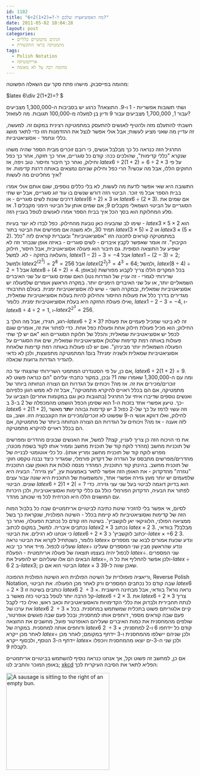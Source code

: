 ```yaml
---
id: 1102
title: "מה האסוציאציה שלכם ל-?=(1+2)2÷6?"
date: 2011-05-02 10:04:28
layout: post
categories: 
  - הגיגים מתמטיים כלליים
  - מתמטיקה בראי התקשורת
tags: 
  - Polish Notation
  - אריתמטיקה
  - מהומה רבה על לא מאומה
---
```

מהומה בפייסבוק. מישהו פתח סקר עם השאלה הפשוטה:

$latex 6\div 2(1+2)=? $

ושתי תשובות אפשריות - 1 ו-9. התוצאה? כרגע יש בסביבות ה-1,300,000 מצביעים עבור 1, 1,700,000 מצביעים עבור 9 ודיון בן למעלה מ-100,000 תגובות. מה לעזאזל?

חשבתי להתעלם מזה ולהטיף לאנשים להתעסק במתמטיקה רצינית במקום זה. למעשה, זה עדיין מה שאני מציע לעשות; אבל אולי אפשר לנצל את ההזדמנות הזו כדי לתאר מושג כללי ונחמד - אסוציאטיביות.

התרגיל הזה כנראה כל כך מבלבל אנשים, כי רובם זוכרים מבית הספר שהיה משהו שנקרא "כללי קדימות", שהולכים ככה: קודם כל סוגריים, אחר כך חזקה, אחר כך כפל וחילוק, ואחר כך חיבור וחיסור. טוב ויפה, אז $latex 6\div2(1+2)=6\div2\times3$ על פי החוקים הללו, אבל מה עכשיו? הרי כפל וחילוק שניהם נמצאים באותה דרגת קדימות. אז איך מחליטים מה לעשות?

התשובה היא שאי אפשר לדעת מה לעשות, לא בלי כללים נוספים, שגם אותם אולי אמרו בבית הספר אבל מי זוכר. הביטוי הזה דורש שנשים בו עוד זוג סוגריים, אבל יש שתי דרכים שונות לשים סוגריים - או $latex \left(6\div2\right)\times3$ או $latex 6\div\left(2\times3\right)$. אם שמים את הסוגריים על הביטוי השמאלי מקבלים 9; אם שמים אותן על הביטוי הימני מקבלים 1. אז סלע המחלוקת הוא בסך הכל איך בבית הספר אמרו לאנשים לטפל בעניין הזה.

שימו לב שהבעיה כאן נובעת מהחילוק. כפל לבדו לא יוצר בעיות - $latex 3\times5\times2$ הוא תמיד 30, ולא משנה אם מפרשים את הביטוי בתור $latex \left(3\times5\right)\times2$ או $latex 3\times\left(5\times2\right)$. במתמטיקה קוראים לתכונה הזו "אסוציאטיביות" ובעברית קוראים לזה "כלל הקיבוץ". זה אומר שאפשר לקבץ איברים - לשים סוגריים - באיזה אופן שנבחר וזה לא ישפיע על התוצאה הסופית. גם חיבור הוא פעולה אסוציאטיבית, אבל חיסור, חילוק והעלאה בחזקה - לא. למשל, $latex \left(1-2\right)-3=-4$ אבל $latex 1-\left(2-3\right)=2$; ולמשל $latex 2^{\left(2^{3}\right)}=2^{8}=256$ אבל $latex \left(2^{2}\right)^{3}=4^{3}=64$; ולמשל, $latex \left(8\div4\right)\div2=1$ אבל $latex 8\div\left(4\div2\right)=4$. בכל המקרים הללו צריך לקבוע מפורשות (ובאופן שרירותי לגמרי - זה עניין של הגדרות נטו) האם שמים סוגריים על שני האיברים השמאליים יותר, או על שני האיברים הימניים יותר. במקרה הראשון אומרים שלפעולה יש אסוציאטיביות שמאלית, ובמקרה השני - שיש לה אסוציאטיביות ימנית. בעולם התרבותי מגדירים בדרך כלל את פעולות החיסור והחילוק להיות בעלות אסוציאטיביות שמאלית, ואילו פעולת החזקה היא בעלת אסוציאטיביות ימנית. כלומר, $latex 1-2-3=-4$, ו-$latex 8\div4\div2=1$, ו-$latex 2^{2^{3}}=256$.

רגע, תגידו, אבל מה הולך ב-$latex 6\div2\times3$? זה לא ביטוי שמכיל פעמיים את פעולת החילוק; הוא מכיל פעולת חילוק אחת ופעולת כפל אחת. כדי לפתור את זה, אומרים שגם לכפל יש אסוציאטיביות שמאלית; והכלל של חלוקת הסוגריים הוא "אם יש לך שתי פעולות באותה רמת קדימות שלכולן אסוציאטיביות שמאלית, שים את הסוגריים על הפעולה השמאלית יותר מביניהן". ואם יש לנו פעולות באותה רמת קדימות שלאחת אסוציאטיביות שמאלית ולשניה ימנית? בום! המתמטיקה מתפוצצת, ולכן לא כדאי להגדיר הגדרות גרועות שכאלה.

אם כן, על פי הסטנדרט המתמטי השרירותי שהצגתי עד כה, $latex 6\div2(1+2)=9$. ומה עם ה-1,300,000 שאמרו שזה 1? ובכן, במקור כתבתי עליהם "הם כנראה פשוט לא זוכרים/מכירים את זה. אז מה? ויכוחים על הגדרות הם הצורה הנחותה ביותר של מתמטיקה, אם הם בכלל ראויים להיקרא מתמטיקה", אבל זה לא ממש הוגן כלפיהם ואנשים נוספים שדיברו איתי על התרגיל (בתגובות כאן וגם במקומות אחרים) הצביעו על כך. טיעון אפשרי אחד בזכות ה-1 הוא שסימן הכפל הושמט מהמכפלה של 2 ב-3 ב-$latex 6\div2(1+2)$, וזה עשוי לרמז על כך של-2 כפול 3 יש קדימות גבוהה <strong>יותר </strong>מאשר לחילוק, ואלו דווקא אנשי ה-9 שפשוט לא זוכרים/מכירים את הקונבנציה הזו. ושוב, גם לזה אענה - אז מה? ויכוחים על הגדרות הם הצורה הנחותה ביותר של מתמטיקה, אם הם בכלל ראויים להיקרא מתמטיקה.

את מי הויכוח הזה כן צריך לעניין, קצת? למשל, את האנשים שבונים מהדרים ומפרשים של תוכניות מחשב (מהדר לוקח קוד של תוכנית מחשב וממיר אותו לקוד בשפת מכונה; מפרש לוקח קוד של תוכנית מחשב ומריץ אותו). כל כלי אוטומטי לבנייה של מהדרים/מפרשים מתבסס על הגדרה של דקדוק פורמלי, שמגדיר כיצד נבנה טקסט חוקי של תוכנית מחשב. בהינתן קוד התוכנית, המהדר מנסה לגלות את האופן שבו התוכנית "נגזרה" מהדקדוק - את האופן הזה אפשר לתאר באמצעות עץ, "עץ גזירה". הבעיה היא שלפעמים יש יותר מעץ גזירה אפשרי אחד, והמשמעות של התוכנית היא שונה עבור עצים שונים. הביטוי $latex 6\div2)1+2(=?$ הוא בדיוק דוגמה לביטוי בעל שני עצי גזירה. כדי לפתור את הבעיה, הדקדוק הפורמלי כולל גם כללי קדימות ואסוציאטיביות, ולכן היכרות עם המושגים הללו היא הכרחית לכל מי שכותב מהדר.

לסיום, אי אפשר בלי להזכיר שיטת כתיבה לביטויים אריתמטיים שבה כל בלבול המוח הזה של קדימות ואסוציאטיביות לא קיימת בכלל - השיטה הפולנית, שנקראת כך בשל ממציאה הפולני, הלוגיקאי יאן לוקשביץ'. בשיטה הזו קודם כל נכתבת הפעולה, ואחר כך נכתבים איבריה. למשל, במקום לכתוב $latex 2\times3$ נכתוב $latex \times2\ 3$. מבלבל? בוודאי, כי אנחנו לא רגילים. את הביטוי $latex 6\div2\times3$ יכתוב לוקשביץ' כ-$latex \times\div6\ 2\ 3$. כלומר, כשנתחיל לקרוא את הביטוי נראה $latex \times$ ונדע שכעת אמורים לבוא שני מספרים שעלינו לכפול. מייד אחר כך יבוא $latex \div$ ונדע שהראשון מבין שני המספרים שעלינו לכפול יהיה בעצמו תוצאה של פעולה אריתמטית - הפעלת $latex \div$. שני המספרים הבאים הם אלו שעליהם יש להפעיל את $latex \div$, ולכן אפשר להחליף את כל ה-$latex \div6\ 2$ ב-$latex 3$; הביטוי הוא אם כן $latex \times3\ 3$שאכן שווה ל-9.

וריאציה פופולרית על השיטה הפולנית היא השיטה הפולנית ההפוכה, Reverse Polish Notation, שבה קודם כל נכתבים המספרים ורק לאחר מכן הפעולה. את הביטוי $latex 6\div2\times3$ כותבים בשיטה זו $latex 6\ 2\ \div3\ \times$. נראה נורא? בוודאי, אבל מבחינה חישובית קל הרבה יותר לטפל בביטוי כזה מאשר ב-$latex 6\div2\times3$. את $latex 6\div2\times3$ צריך לנתח תחבירית ולבדוק את כללי הקדימויות והאסוציאטיביות וכאב ראש; ואילו כדי לקבל את ערכו של $latex 6\ 2\ \div3\ \times$ קיים אלגוריתם פשוט בתכלית שמשתמש במחסנית. בכל פעם שבה קוראים מספר, דוחפים אותו למחסנית; ובכל פעם שבה פוגשים אופרטור, שולפים מהמחסנית את כמות האיברים שעליהם האופרטור פועל, מחשבים את התוצאה ודוחפים אותה למחסנית. במקרה של $latex 6\ 2\ \div3\ \times$ קודם כל יידחפו 6 ו-2 למחסנית; לאחר מכן ייקרא $latex \div$ ולכן שניהם יישלפו מהמחסנית ו-3 יידחף במקומם; לאחר מכן יידחף ה-3 הנוסף, ולבסוף ייקרא $latex \times$ ולכן שני ה-3-ים יוצאו מהמחסנית ויוכפלו לקבלת 9.

אם כן, למחשב זה פשוט וקל, אך אנחנו כנראה נוסיף להשתמש בביטויים אריתמטיים באופן המוכר והחביב לנו; <a href="http://xkcd.com/645/">xkcd</a> הפליא לתאר את הסיבה העיקרית לכך:

<a href="http://www.gadial.net/wp-content/uploads/2011/05/rps.png"><img class="alignnone size-full wp-image-1116" title="Reverse Polish Sausage" alt="A sausage is sitting to the right of an empty bun." src="http://www.gadial.net/wp-content/uploads/2011/05/rps.png" width="276" height="260" /></a>
